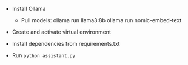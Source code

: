 - Install Ollama
    - Pull models:
        ollama run llama3:8b
        ollama run nomic-embed-text

- Create and activate virtual environment
- Install dependencies from requirements.txt

- Run `python assistant.py`

